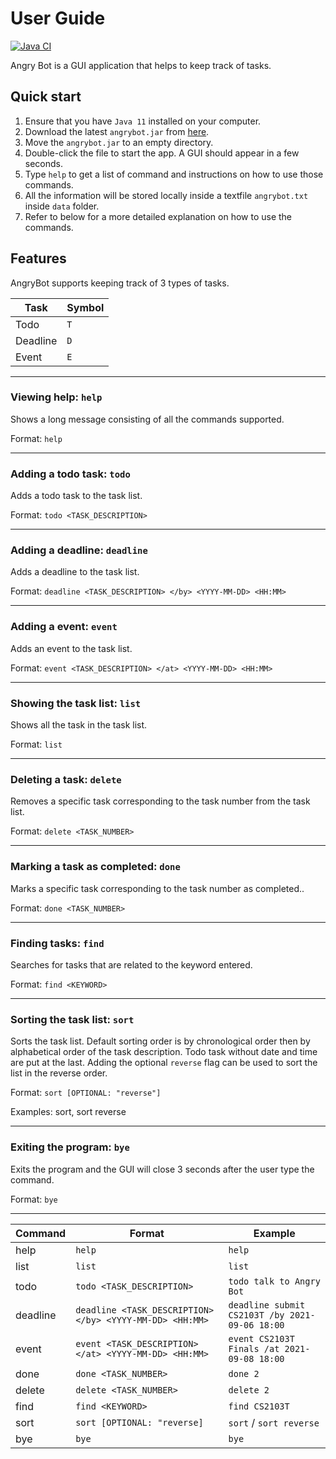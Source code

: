 # User Guide

[![Java CI](https://github.com/czhi-bin/ip/actions/workflows/gradle.yml/badge.svg)](https://github.com/czhi-bin/ip/actions)

Angry Bot is a GUI application that helps to keep track of tasks.

## Quick start
1. Ensure that you have `Java 11` installed on your computer.
2. Download the latest `angrybot.jar` from [here](https://github.com/czhi-bin/ip/releases/tag/A-Release).
3. Move the `angrybot.jar` to an empty directory.
4. Double-click the file to start the app. A GUI should appear in a few seconds.
5. Type `help` to get a list of command and instructions on how to use those commands.
6. All the information will be stored locally inside a textfile `angrybot.txt` inside `data` folder.
7. Refer to below for a more detailed explanation on how to use the commands.

## Features 

AngryBot supports keeping track of 3 types of tasks.

| Task         | Symbol      |
|--------------|-------------|
|Todo          |`T`          |
|Deadline      |`D`          |
|Event         |`E`          |

***

### Viewing help: `help`
Shows a long message consisting of all the commands supported.

Format: `help`

***

### Adding a todo task: `todo`
Adds a todo task to the task list.

Format: `todo <TASK_DESCRIPTION>`

***

### Adding a deadline: `deadline`
Adds a deadline to the task list.

Format: `deadline <TASK_DESCRIPTION> </by> <YYYY-MM-DD> <HH:MM>`

***

### Adding a event: `event`
Adds an event to the task list.

Format: `event <TASK_DESCRIPTION> </at> <YYYY-MM-DD> <HH:MM>`

***

### Showing the task list: `list`
Shows all the task in the task list.

Format: `list`

***

### Deleting a task: `delete`
Removes a specific task corresponding to the task number from the task list.

Format: `delete <TASK_NUMBER>`

***

### Marking a task as completed: `done`
Marks a specific task corresponding to the task number as completed..

Format: `done <TASK_NUMBER>`

***

### Finding tasks: `find`
Searches for tasks that are related to the keyword entered.

Format: `find <KEYWORD>`

***

### Sorting the task list: `sort`
Sorts the task list. Default sorting order is by chronological order then by alphabetical order of the task description. Todo task without date and time are put at the last. Adding the optional `reverse` flag can be used to sort the list in the reverse order.

Format: `sort [OPTIONAL: "reverse"]`

Examples: sort, sort reverse

***

### Exiting the program: `bye`
Exits the program and the GUI will close 3 seconds after the user type the command.

Format: `bye`

***

| Command      | Format                                                  | Example                                         |
|--------------|---------------------------------------------------------| ------------------------------------------------|
| help         | `help`                                                  | `help`                                          |
| list         | `list`                                                  | `list`                                          |
| todo         | `todo <TASK_DESCRIPTION>`                               | `todo talk to Angry Bot`                        |
| deadline     | `deadline <TASK_DESCRIPTION> </by> <YYYY-MM-DD> <HH:MM>`| `deadline submit CS2103T /by 2021-09-06 18:00`  |
| event        | `event <TASK_DESCRIPTION> </at> <YYYY-MM-DD> <HH:MM>`   | `event CS2103T Finals /at 2021-09-08 18:00`     |
| done         | `done <TASK_NUMBER>`                                    | `done 2`                                        |
| delete       | `delete <TASK_NUMBER>`                                  | `delete 2`                                      |
| find         | `find <KEYWORD>`                                        | `find CS2103T`                                  |
| sort         | `sort [OPTIONAL: "reverse]`                             | `sort` / `sort reverse`                         |
| bye          | `bye`                                                   | `bye`                                           |